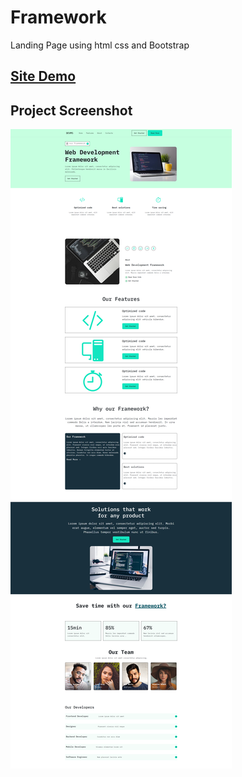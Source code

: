 # Framework

Landing Page using html css and Bootstrap

## [Site Demo](https://tahaalothman.github.io/framework/)

## Project Screenshot
![](https://github.com/TahaAlothman/framework/blob/main/screenshot.png)
